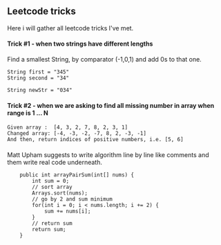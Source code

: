 ## Leetcode tricks
Here i will gather all leetcode tricks I've met.

#### Trick #1 - when two strings have different lengths
Find a smallest String, by comparator (-1,0,1) and add 0s to that one.


```
String first = "345"
String second = "34"

String newStr = "034"
```

#### Trick #2 - when we are asking to find all missing number in array when range is 1 ... N

```
Given array :  [4, 3, 2, 7, 8, 2, 3, 1]
Changed array: [-4, -3, -2, -7, 8, 2, -3, -1]
And then, return indices of positive numbers, i.e. [5, 6]
```

#### 

Matt Upham suggests to write algorithm line by line like comments and them write real code underneath.

```
	public int arrayPairSum(int[] nums) {
		int sum = 0;
		// sort array
		Arrays.sort(nums);
		// go by 2 and sum minimum
		for(int i = 0; i < nums.length; i += 2) {
			sum += nums[i];
		}
		// return sum
		return sum;
	}
```
